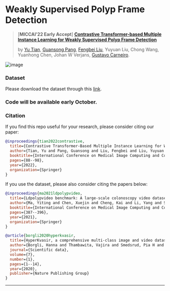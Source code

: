 # Weakly Supervised Polyp Frame Detection

> [**MICCAI'22 Early Accept**] [**Contrastive Transformer-based Multiple Instance Learning for Weakly Supervised Polyp Frame Detection**](https://arxiv.org/pdf/2203.12121.pdf)
>
> by [Yu Tian](https://yutianyt.com/), [Guansong Pang](https://sites.google.com/site/gspangsite/home?authuser=0), [Fengbei Liu](https://fbladl.github.io/), Yuyuan Liu, Chong Wang, Yuanhong Chen, Johan W Verjans,  [Gustavo Carneiro](https://cs.adelaide.edu.au/~carneiro/).
>

![image](https://user-images.githubusercontent.com/19222962/193112248-dbc4489b-4618-4c93-8b20-3ed671c0f4d3.png)

### Dataset

Please download the dataset through this [link](https://drive.google.com/file/d/19jRx9WjLviCGpqa_ShXVSnGG0rfr2GeV/view?usp=sharing
).

### Code will be available early October. 


### Citation

If you find this repo useful for your research, please consider citing our paper:

```bibtex
@inproceedings{tian2022contrastive,
  title={Contrastive Transformer-Based Multiple Instance Learning for Weakly Supervised Polyp Frame Detection},
  author={Tian, Yu and Pang, Guansong and Liu, Fengbei and Liu, Yuyuan and Wang, Chong and Chen, Yuanhong and Verjans, Johan and Carneiro,   Gustavo},
  booktitle={International Conference on Medical Image Computing and Computer-Assisted Intervention},
  pages={88--98},
  year={2022},
  organization={Springer}
}
```

If you use the dataset, please also consider citing the papers below:
```bibtex
@inproceedings{ma2021ldpolypvideo,
  title={Ldpolypvideo benchmark: A large-scale colonoscopy video dataset of diverse polyps},
  author={Ma, Yiting and Chen, Xuejin and Cheng, Kai and Li, Yang and Sun, Bin},
  booktitle={International Conference on Medical Image Computing and Computer-Assisted Intervention},
  pages={387--396},
  year={2021},
  organization={Springer}
}
```
```bibtex
@article{borgli2020hyperkvasir,
  title={HyperKvasir, a comprehensive multi-class image and video dataset for gastrointestinal endoscopy},
  author={Borgli, Hanna and Thambawita, Vajira and Smedsrud, Pia H and Hicks, Steven and Jha, Debesh and Eskeland, Sigrun L and Randel, Kristin Ranheim and Pogorelov, Konstantin and Lux, Mathias and Nguyen, Duc Tien Dang and others},
  journal={Scientific data},
  volume={7},
  number={1},
  pages={1--14},
  year={2020},
  publisher={Nature Publishing Group}
}
```
---
